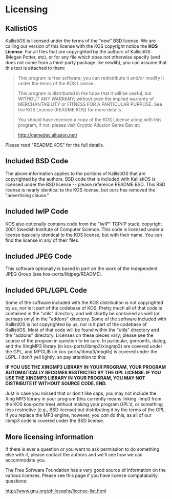 # Licensing

## KallistiOS
KallistiOS is licensed under the terms of the "new" BSD license. We are 
calling our version of this license with the KOS copyright notice the **KOS
License**. For all files that are copyrighted by the authors of KallistiOS
(Megan Potter, etc), or for any file which does not otherwise specify
(and does not come from a third-party package like newlib), you can assume
that this text is attached to them:

> This program is free software; you can redistribute it and/or modify
> it under the terms of the KOS License.
>
> This program is distributed in the hope that it will be useful,
> but WITHOUT ANY WARRANY; without even the implied warranty of
> MERCHANTABILITY or FITNESS FOR A PARTICULAR PURPOSE.  See the
> KOS License (README.KOS) for more details.
>
> You should have received a copy of the KOS License along with this
> program; if not, please visit Cryptic Allusion Game Dev at:
>
>   http://gamedev.allusion.net/

Please read "README.KOS" for the full details.

## Included BSD Code

The above information applies to the portions of KallistiOS that are copyrighted
by the authors. BSD code that is included with KallistiOS is licensed under the
BSD license -- please reference README.BSD. This BSD license is nearly identical
to the KOS license, but ours has removed the "advertising clause." 

## Included lwIP Code

KOS also optionally contains code from the "lwIP" TCP/IP stack,
copyright 2001 Swedish Institute of Computer Science. This code is
licensed under a license basically identical to the KOS license, but
with their name. You can find the license in any of their files.

## Included JPEG Code

This software optionally is based in part on the work of the Independent
JPEG Group (see kos-ports/libjpeg/README).

## Included GPL/LGPL Code

Some of the software included with the KOS distribution is not copyrighted
by us, nor is it part of the codebase of KOS. Pretty much all of that
code is contained in the "utils" directory, and will shortly be contained
as well (or perhaps only) in the "addons"
directory. 
Some of the software included with KallistiOS is not copyrighted by us, nor
is it part of the codebase of KallistiOS. Most of that code will be found
within the "utils" directory and the "addons" directory. Licenses on these
pieces vary; please see the source of the program in question to be sure.
In particular, genromfs, dialog, and the XingMP3 library (in 
kos-ports/libmp3/xingmp3) are covered under the GPL, and MPGLIB
(in kos-ports/libmp3/mpglib) is covered under the LGPL. I don't yell
lightly, so pay attention to this:

**IF YOU USE THE XINGMP3 LIBRARY IN YOUR PROGRAM, YOUR PROGRAM
AUTOMATICALLY BECOMES RESTRICTED BY THE GPL LICENSE. IF YOU USE THE
XINGMP3 LIBRARY IN YOUR PROGRAM, YOU MAY NOT DISTRIBUTE IT WITHOUT
SOURCE CODE. END.**

Just in case you missed that or don't like caps, you may not include the
Xing MP3 library in your program (this currently means linking -lmp3
from the KOS kos-ports tree) without making your program GPL'd, or
something less restrictive (e.g., BSD license) but distributing it by
the terms of the GPL. If you replace the MP3 engine, however, you _can_
do this, as all of our libmp3 code is covered under the BSD license.

## More licensing information
If there is ever a question or you want to ask permission to do something
else with it, please contact the authors and we'll see how we can accommodate
you.

The Free Software Foundation has a very good source of information on
the various licenses. Please see this page if you have license compatabality
questions:

http://www.gnu.org/philosophy/license-list.html

